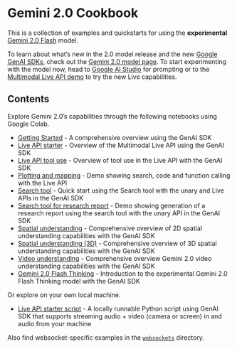 # Gemini 2.0 Cookbook

This is a collection of examples and quickstarts for using the **experimental** [Gemini 2.0 Flash](https://ai.google.dev/gemini-api/docs/models/gemini-v2) model.

To learn about what’s new in the 2.0 model release and the new [Google GenAI SDKs](https://github.com/googleapis/python-genai), check out the [Gemini 2.0 model page](https://ai.google.dev/gemini-api/docs/models/gemini-v2). To start experimenting with the model now, head to [Google AI Studio](https://aistudio.google.com/prompts/new_chat?model=gemini-2.0-flash-exp) for prompting or to the [Multimodal Live API demo](https://aistudio.google.com/live) to try the new Live capabilities.

## Contents

Explore Gemini 2.0’s capabilities through the following notebooks using Google Colab.

* [Getting Started](../quickstarts/Get_started.ipynb) \- A comprehensive overview using the GenAI SDK
* [Live API starter](../quickstarts/Get_started_LiveAPI.ipynb) \- Overview of the Multimodal Live API using the GenAI SDK
* [Live API tool use](./live_api_tool_use.ipynb) \- Overview of tool use in the Live API with the GenAI SDK
* [Plotting and mapping](../examples/LiveAPI_plotting_and_mapping.ipynb) \- Demo showing search, code and function calling with the Live API
* [Search tool](../quickstarts/Search_Grounding.ipynb) \- Quick start using the Search tool with the unary and Live APIs in the GenAI SDK
* [Search tool for research report](../examples/Search_grounding_for_research_report.ipynb) \- Demo showing generation of a research report using the search tool with the unary API in the GenAI SDK
* [Spatial understanding](../quickstarts/Spatial_understanding.ipynb) \- Comprehensive overview of 2D spatial understanding capabilities with the GenAI SDK
* [Spatial understanding (3D)](../examples/Spatial_understanding_3d.ipynb) \- Comprehensive overview of 3D spatial understanding capabilities with the GenAI SDK
* [Video understanding](../examples/Video_understanding.ipynb) \- Comprehensive overview Gemini 2.0 video understanding capabilities with the GenAI SDK
* [Gemini 2.0 Flash Thinking](../Get_started_thinking.ipynb) \- Introduction to the experimental Gemini 2.0 Flash Thinking model with the GenAI SDK

Or explore on your own local machine.

* [Live API starter script](..quickstarts/Get_started_LiveAPI.py) \- A locally runnable Python script using GenAI SDK that supports streaming audio + video (camera or screen) in and audio from your machine

Also find websocket-specific examples in the [`websockets`](./websockets/) directory.
